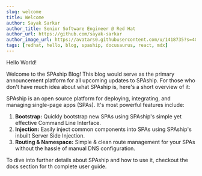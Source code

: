 ```yaml
---
slug: welcome
title: Welcome
author: Sayak Sarkar
author_title: Senior Software Engineer @ Red Hat
author_url: https://github.com/sayak-sarkar
author_image_url: https://avatars0.githubusercontent.com/u/1418735?s=400&v=4
tags: [redhat, hello, blog, spaship, docusaurus, react, mdx]
---
```


Hello World!

Welcome to the SPAship Blog! This blog would serve as the primary announcement platform for all upcoming updates to SPAship. For those who don't have much idea about what SPAship is, here's a short overview of it:

SPAship is an open source platform for deploying, integrating, and managing single-page apps (SPAs). It's most powerful features include:

1.  **Bootstrap:** Quickly bootstrap new SPAs using SPAship's simple yet effective Command Line Interface.
2.  **Injection:** Easily inject common components into SPAs using SPAship's inbuilt Server Side Injection.
3.  **Routing & Namespace:** Simple & clean route management for your SPAs without the hassle of manual DNS configuration.

To dive into further details about SPAship and how to use it, checkout the docs section for th complete user guide.
